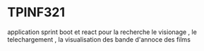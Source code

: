 # TPINF321
application sprint boot et react pour la recherche le visionage , le telechargement , la visualisation des bande d'annoce des films

